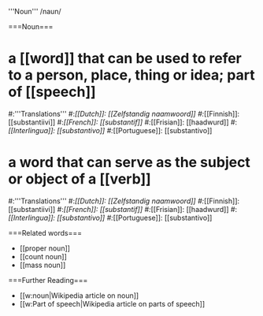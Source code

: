 '''Noun''' /naun/

===Noun===
# a [[word]] that can be used to refer to a person, place, thing or idea; part of [[speech]]
#:'''Translations'''
#:*[[Dutch]]: [[Zelfstandig naamwoord]]
#:*[[Finnish]]: [[substantiivi]]
#:*[[French]]: [[substantif]]
#:*[[Frisian]]: [[haadwurd]]
#:*[[Interlingua]]: [[substantivo]]
#:*[[Portuguese]]: [[substantivo]]
# a word that can serve as the subject or object of a [[verb]]
#:'''Translations'''
#:*[[Dutch]]: [[Zelfstandig naamwoord]]
#:*[[Finnish]]: [[substantiivi]]
#:*[[French]]: [[substantif]]
#:*[[Frisian]]: [[haadwurd]]
#:*[[Interlingua]]: [[substantivo]]
#:*[[Portuguese]]: [[substantivo]]

===Related words===
* [[proper noun]]
* [[count noun]]
* [[mass noun]]

===Further Reading===
* [[w:noun|Wikipedia article on noun]]
* [[w:Part of speech|Wikipedia article on parts of speech]]